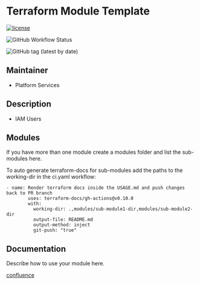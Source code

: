 # Terraform Module Template

[![license](https://img.shields.io/badge/License-Apache%202.0-blue.svg)](https://opensource.org/licenses/Apache-2.0)

![GitHub Workflow Status](https://img.shields.io/github/workflow/status/ohpensource/terraform-aws-ohp-iam/continuous-delivery)

![GitHub tag (latest by date)](https://img.shields.io/github/v/tag/ohpensource/terraform-aws-ohp-iam)

## Maintainer

* Platform Services

## Description

* IAM Users

## Modules

If you have more than one module create a modules folder and list the sub-modules here.

To auto generate terraform-docs for sub-modules add the paths to the working-dir in the ci.yaml workflow:

```(yaml)
- name: Render terraform docs inside the USAGE.md and push changes back to PR branch
        uses: terraform-docs/gh-actions@v0.10.0
        with:
          working-dir: .,modules/sub-module1-dir,modules/sub-module2-dir
          output-file: README.md
          output-method: inject
          git-push: "true"

```

## Documentation

Describe how to use your module here.


[confluence](https://ohpendev.atlassian.net/wiki/spaces/CCE/pages/2062320795/Terraform+Modules)
